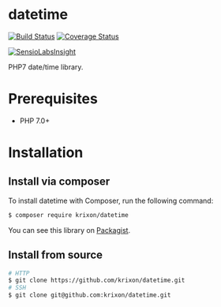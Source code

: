datetime
========

[![Build Status](https://travis-ci.org/krixon/datetime.svg?branch=master)](https://travis-ci.org/krixon/datetime)
[![Coverage Status](https://coveralls.io/repos/github/krixon/datetime/badge.svg?branch=master)](https://coveralls.io/github/krixon/datetime?branch=master)

[![SensioLabsInsight](https://insight.sensiolabs.com/projects/49959a02-8e20-48fb-a12d-16f2dec82d7b/big.png)](https://insight.sensiolabs.com/projects/49959a02-8e20-48fb-a12d-16f2dec82d7b)

PHP7 date/time library.

# Prerequisites

- PHP 7.0+

# Installation


## Install via composer

To install datetime with Composer, run the following command:

```sh
$ composer require krixon/datetime
```

You can see this library on [Packagist](https://packagist.org/packages/krixon/datetime).

## Install from source

```sh
# HTTP
$ git clone https://github.com/krixon/datetime.git
# SSH
$ git clone git@github.com:krixon/datetime.git
```
